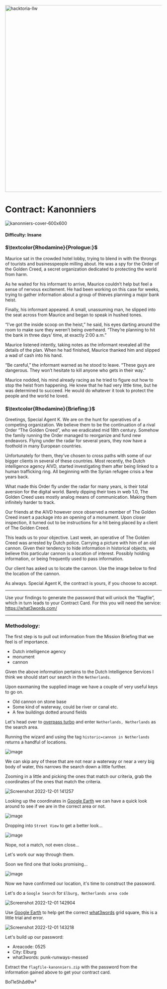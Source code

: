 <img width="600" alt="hacktoria-llw" src="https://user-images.githubusercontent.com/117080369/203552008-2d0e0a07-1815-485b-8f3f-ae7ed7258af8.png">

# Contract: Kanonniers
![kanonniers-cover-600x600](https://user-images.githubusercontent.com/117080369/205070112-88dbd378-7d7e-4af7-beb2-6632a30966a6.png)

#### Difficulty: Insane

### **$\textcolor{Rhodamine}{Prologue:}$**
Maurice sat in the crowded hotel lobby, trying to blend in with the throngs of tourists and businesspeople milling about. He was a spy for the Order of the Golden Creed, a secret organization dedicated to protecting the world from harm.

As he waited for his informant to arrive, Maurice couldn’t help but feel a sense of nervous excitement. He had been working on this case for weeks, trying to gather information about a group of thieves planning a major bank heist.

Finally, his informant appeared. A small, unassuming man, he slipped into the seat across from Maurice and began to speak in hushed tones.

“I’ve got the inside scoop on the heist,” he said, his eyes darting around the room to make sure they weren’t being overheard. “They’re planning to hit the bank in three days’ time, at exactly 2:00 a.m.”

Maurice listened intently, taking notes as the informant revealed all the details of the plan. When he had finished, Maurice thanked him and slipped a wad of cash into his hand.

“Be careful,” the informant warned as he stood to leave. “These guys are dangerous. They won’t hesitate to kill anyone who gets in their way.”

Maurice nodded, his mind already racing as he tried to figure out how to stop the heist from happening. He knew that he had very little time, but he was determined to succeed. He would do whatever it took to protect the people and the world he loved.

### **$\textcolor{Rhodamine}{Briefing:}$**
Greetings, Special Agent K. We are on the hunt for operatives of a competing organization. We believe them to be the continuation of a rival Order “The Golden Creed”, who we eradicated mid 18th century. Somehow the family running the Order managed to reorganize and fund new endeavors. Flying under the radar for several years, they now have a foothold in many European countries.

Unfortunately for them, they’ve chosen to cross paths with some of our bigger clients in several of these countries. Most recently, the Dutch intelligence agency AIVD, started investigating them after being linked to a human trafficking ring. All beginning with the Syrian refugee crisis a few years back.

What made this Order fly under the radar for many years, is their total aversion for the digital world. Barely dipping their toes in web 1.0, The Golden Creed uses mostly analog means of communication. Making them infinitely harder to track.

Our friends at the AIVD however once observed a member of The Golden Creed insert a package into an opening of a monument. Upon closer inspection, it turned out to be instructions for a hit being placed by a client of The Golden Creed.

This leads us to your objective. Last week, an operative of The Golden Creed was arrested by Dutch police. Carrying a picture with him of an old cannon. Given their tendency to hide information in historical objects, we believe this particular cannon is a location of interest. Possibly holding information, or being frequently used to pass information.

Our client has asked us to locate the cannon. Use the image below to find the location of the cannon.

As always. Special Agent K, the contract is yours, if you choose to accept.

---

Use your findings to generate the password that will unlock the “flagfile”, which in turn leads to your Contract Card. For this you will need the service: https://what3words.com/

---

### Methodology:
The first step is to pull out imformation from the Mission Briefing that we feel is of importance.
* Dutch intelligence agency
* monument
* cannon

Given the above information pertains to the Dutch Intelligence Services I think we should start our search in the `Netherlands`.

Upon eaxmaning the supplied image we have a couple of very useful keys to go on.
* Old cannon on stone base
* Some kind of waterway, could be river or canal etc.
* A few buildings dotted around fields

Let's head over to <a href="https://overpass-turbo.eu/">overpass turbo</a> and enter `Netherlands, Netherlands` as the search area.

Running the wizard and using the tag `historic=cannon in Netherlands` returns a handful of locations.

![image](https://user-images.githubusercontent.com/117080369/205074392-e420ed03-f51c-402b-a042-1d1001c03c9b.png)

We can skip any of these that are not near a waterway or near a very big body of water, this narrows the search down a little further.

Zooming in a little and picking the ones that match our criteria, grab the coordinates of the ones that match the criteria.

![Screenshot 2022-12-01 141257](https://user-images.githubusercontent.com/117080369/205074913-9092543e-a3be-4df1-b2e6-bff6e589fa3a.png)

Looking up the coordinates in <a href="https://earth.google.com/">Google Earth</a> we can have a quick look around to see if we are in the correct area or not.

![image](https://user-images.githubusercontent.com/117080369/205075775-1cfcac83-1306-4e58-9504-8c6342790c88.png)

Dropping into `Street View` to get a better look...

![image](https://user-images.githubusercontent.com/117080369/205077432-317f9235-0de8-4009-aaee-2141a5701cd0.png)

Nope, not a match, not even close...

Let's work our way through them.

Soon we find one that looks promising...

![image](https://user-images.githubusercontent.com/117080369/205076951-b50f4406-2faf-4976-a652-f2cf829ffebd.png)

Now we have confirmed our location, it's time to construct the password.

Let's do a `Google Search` for `Elburg, Netherlands area code`

![Screenshot 2022-12-01 142904](https://user-images.githubusercontent.com/117080369/205078602-6a296e35-ab63-41a3-a03f-86979a4a70c7.png)

Use <a href="https://earth.google.com/">Google Earth</a> to help get the correct <a href="https://what3words.com/">what3words</a> grid square, this is a little trial and error.

![Screenshot 2022-12-01 143218](https://user-images.githubusercontent.com/117080369/205079517-50e2a193-4831-47e9-95e0-69b9c3621139.png)

Let's build up our password:
* Areacode: 0525
* City: Elburg
* what3words: punk-runways-messed

Extract the `flagfile-kanonniers.zip` with the password from the information gained above to get your contract card.


BoΠeShΔdϴw³
